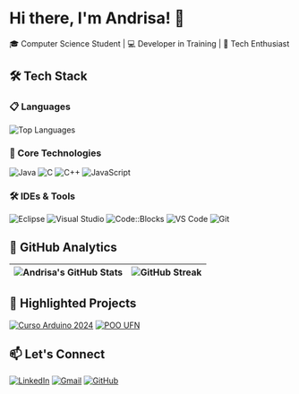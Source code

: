 # Hi there, I'm Andrisa! 👋

🎓 Computer Science Student | 💻 Developer in Training | 🚀 Tech Enthusiast

## 🛠️ Tech Stack

### 📋 Languages
![Top Languages](https://github-readme-stats.vercel.app/api/top-langs/?username=Andrisa-S&layout=compact&theme=dracula&hide_border=true&exclude_repo=CursoArdino2024,ProgramacaoOrientadaAObjetosUFN)

### 🔧 Core Technologies
![Java](https://img.shields.io/badge/Java-ED8B00?style=for-the-badge&logo=openjdk&logoColor=white)
![C](https://img.shields.io/badge/C-00599C?style=for-the-badge&logo=c&logoColor=white)
![C++](https://img.shields.io/badge/C%2B%2B-00599C?style=for-the-badge&logo=c%2B%2B&logoColor=white)
![JavaScript](https://img.shields.io/badge/JavaScript-F7DF1E?style=for-the-badge&logo=javascript&logoColor=black)

### 🛠️ IDEs & Tools
![Eclipse](https://img.shields.io/badge/Eclipse-2C2255?style=for-the-badge&logo=eclipse&logoColor=white)
![Visual Studio](https://img.shields.io/badge/Visual_Studio-5C2D91?style=for-the-badge&logo=visual-studio&logoColor=white)
![Code::Blocks](https://img.shields.io/badge/Code::Blocks-FF6600?style=for-the-badge&logo=codeblocks&logoColor=white)
![VS Code](https://img.shields.io/badge/VS_Code-007ACC?style=for-the-badge&logo=visual-studio-code&logoColor=white)
![Git](https://img.shields.io/badge/Git-F05032?style=for-the-badge&logo=git&logoColor=white)

## 🌟 GitHub Analytics
| ![Andrisa's GitHub Stats](https://github-readme-stats.vercel.app/api?username=Andrisa-S&show_icons=true&theme=dracula&hide_border=true) | ![GitHub Streak](https://streak-stats.demolab.com/?user=Andrisa-S&theme=dracula&hide_border=true) |
|--------------------------------------------------------------------------------------------------------------------------------------|---------------------------------------------------------------------------------------------------|

## 📌 Highlighted Projects
[![Curso Arduino 2024](https://github-readme-stats.vercel.app/api/pin/?username=Andrisa-S&repo=CursoArdino2024&theme=dracula)](https://github.com/Andrisa-S/CursoArdino2024)
[![POO UFN](https://github-readme-stats.vercel.app/api/pin/?username=Andrisa-S&repo=ProgramacaoOrientadaAObjetosUFN&theme=dracula)](https://github.com/Andrisa-S/ProgramacaoOrientadaAObjetosUFN)

## 📫 Let's Connect
[![LinkedIn](https://img.shields.io/badge/LinkedIn-Andrisa_Dos_Santos-0A66C2?style=for-the-badge&logo=linkedin)](https://www.linkedin.com/in/andrisa-dos-santos-silva-b8a56622a)
[![Gmail](https://img.shields.io/badge/Email-andrisassilva@gmail.com-D14836?style=for-the-badge&logo=gmail&logoColor=white)](mailto:andrisassilva@gmail.com)
[![GitHub](https://img.shields.io/badge/GitHub-Andrisa_S-181717?style=for-the-badge&logo=github)](https://github.com/Andrisa-S)
